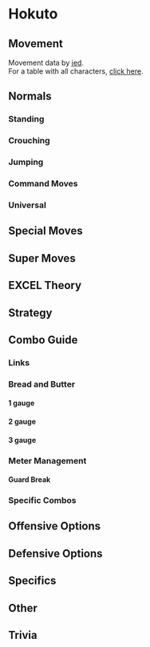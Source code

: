 # Hokuto
## Movement

Movement data by [jed](https://twitter.com/mountainmanjed).  
For a table with all characters, [click here](https://docs.google.com/spreadsheets/d/1jpNVfCL8k3cAOEK4Sv4Eiwpo5Vwgz8ad3cP0vx4WDUE/edit#gid=0).

## Normals
### Standing
### Crouching
### Jumping
### Command Moves
### Universal
## Special Moves
## Super Moves
## EXCEL Theory
## Strategy
## Combo Guide
### Links
### Bread and Butter
#### 1 gauge
#### 2 gauge
#### 3 gauge
### Meter Management
#### Guard Break
### Specific Combos
## Offensive Options
## Defensive Options
## Specifics
## Other
## Trivia
